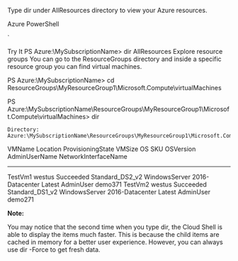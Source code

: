 Type dir under AllResources directory to view your Azure resources.

Azure PowerShell

`

Try It
PS Azure:\MySubscriptionName> dir AllResources
Explore resource groups
You can go to the ResourceGroups directory and inside a specific resource group you can find virtual machines.

PS Azure:\MySubscriptionName> cd ResourceGroups\MyResourceGroup1\Microsoft.Compute\virtualMachines

PS Azure:\MySubscriptionName\ResourceGroups\MyResourceGroup1\Microsoft.Compute\virtualMachines> dir


    Directory: Azure:\MySubscriptionName\ResourceGroups\MyResourceGroup1\Microsoft.Compute\virtualMachines


VMName    Location   ProvisioningState VMSize          OS            SKU             OSVersion AdminUserName  NetworkInterfaceName
------    --------   ----------------- ------          --            ---             --------- -------------  --------------------
TestVm1   westus     Succeeded         Standard_DS2_v2 WindowsServer 2016-Datacenter Latest    AdminUser      demo371
TestVm2   westus     Succeeded         Standard_DS1_v2 WindowsServer 2016-Datacenter Latest    AdminUser      demo271


 **Note:**

You may notice that the second time when you type dir, the Cloud Shell is able to display the items much faster. This is because the child items are cached in memory for a better user experience. However, you can always use dir -Force to get fresh data.